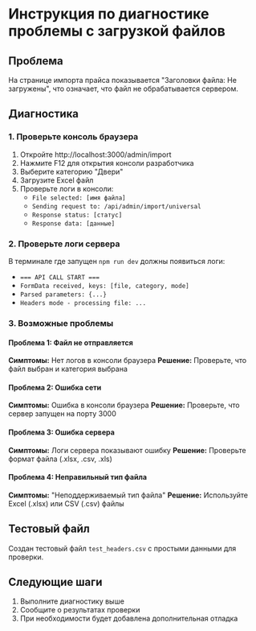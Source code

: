 # Инструкция по диагностике проблемы с загрузкой файлов

## Проблема
На странице импорта прайса показывается "Заголовки файла: Не загружены", что означает, что файл не обрабатывается сервером.

## Диагностика

### 1. Проверьте консоль браузера
1. Откройте http://localhost:3000/admin/import
2. Нажмите F12 для открытия консоли разработчика
3. Выберите категорию "Двери"
4. Загрузите Excel файл
5. Проверьте логи в консоли:
   - `File selected: [имя файла]`
   - `Sending request to: /api/admin/import/universal`
   - `Response status: [статус]`
   - `Response data: [данные]`

### 2. Проверьте логи сервера
В терминале где запущен `npm run dev` должны появиться логи:
- `=== API CALL START ===`
- `FormData received, keys: [file, category, mode]`
- `Parsed parameters: {...}`
- `Headers mode - processing file: ...`

### 3. Возможные проблемы

#### Проблема 1: Файл не отправляется
**Симптомы:** Нет логов в консоли браузера
**Решение:** Проверьте, что файл выбран и категория выбрана

#### Проблема 2: Ошибка сети
**Симптомы:** Ошибка в консоли браузера
**Решение:** Проверьте, что сервер запущен на порту 3000

#### Проблема 3: Ошибка сервера
**Симптомы:** Логи сервера показывают ошибку
**Решение:** Проверьте формат файла (.xlsx, .csv, .xls)

#### Проблема 4: Неправильный тип файла
**Симптомы:** "Неподдерживаемый тип файла"
**Решение:** Используйте Excel (.xlsx) или CSV (.csv) файлы

## Тестовый файл
Создан тестовый файл `test_headers.csv` с простыми данными для проверки.

## Следующие шаги
1. Выполните диагностику выше
2. Сообщите о результатах проверки
3. При необходимости будет добавлена дополнительная отладка
